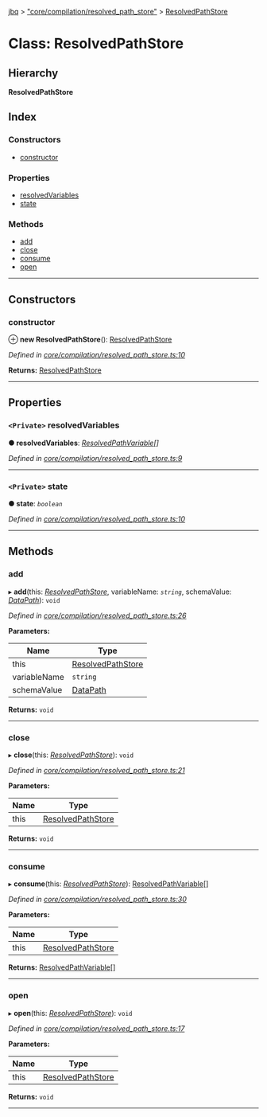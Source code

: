 [jbq](../README.md) > ["core/compilation/resolved_path_store"](../modules/_core_compilation_resolved_path_store_.md) > [ResolvedPathStore](../classes/_core_compilation_resolved_path_store_.resolvedpathstore.md)

# Class: ResolvedPathStore

## Hierarchy

**ResolvedPathStore**

## Index

### Constructors

* [constructor](_core_compilation_resolved_path_store_.resolvedpathstore.md#constructor)

### Properties

* [resolvedVariables](_core_compilation_resolved_path_store_.resolvedpathstore.md#resolvedvariables)
* [state](_core_compilation_resolved_path_store_.resolvedpathstore.md#state)

### Methods

* [add](_core_compilation_resolved_path_store_.resolvedpathstore.md#add)
* [close](_core_compilation_resolved_path_store_.resolvedpathstore.md#close)
* [consume](_core_compilation_resolved_path_store_.resolvedpathstore.md#consume)
* [open](_core_compilation_resolved_path_store_.resolvedpathstore.md#open)

---

## Constructors

<a id="constructor"></a>

###  constructor

⊕ **new ResolvedPathStore**(): [ResolvedPathStore](_core_compilation_resolved_path_store_.resolvedpathstore.md)

*Defined in [core/compilation/resolved_path_store.ts:10](https://github.com/krnik/vjs-validator/blob/6a6427a/src/core/compilation/resolved_path_store.ts#L10)*

**Returns:** [ResolvedPathStore](_core_compilation_resolved_path_store_.resolvedpathstore.md)

___

## Properties

<a id="resolvedvariables"></a>

### `<Private>` resolvedVariables

**● resolvedVariables**: *[ResolvedPathVariable](../interfaces/_core_compilation_resolved_path_store_.resolvedpathvariable.md)[]*

*Defined in [core/compilation/resolved_path_store.ts:9](https://github.com/krnik/vjs-validator/blob/6a6427a/src/core/compilation/resolved_path_store.ts#L9)*

___
<a id="state"></a>

### `<Private>` state

**● state**: *`boolean`*

*Defined in [core/compilation/resolved_path_store.ts:10](https://github.com/krnik/vjs-validator/blob/6a6427a/src/core/compilation/resolved_path_store.ts#L10)*

___

## Methods

<a id="add"></a>

###  add

▸ **add**(this: *[ResolvedPathStore](_core_compilation_resolved_path_store_.resolvedpathstore.md)*, variableName: *`string`*, schemaValue: *[DataPath](../interfaces/_misc_typings_.datapath.md)*): `void`

*Defined in [core/compilation/resolved_path_store.ts:26](https://github.com/krnik/vjs-validator/blob/6a6427a/src/core/compilation/resolved_path_store.ts#L26)*

**Parameters:**

| Name | Type |
| ------ | ------ |
| this | [ResolvedPathStore](_core_compilation_resolved_path_store_.resolvedpathstore.md) |
| variableName | `string` |
| schemaValue | [DataPath](../interfaces/_misc_typings_.datapath.md) |

**Returns:** `void`

___
<a id="close"></a>

###  close

▸ **close**(this: *[ResolvedPathStore](_core_compilation_resolved_path_store_.resolvedpathstore.md)*): `void`

*Defined in [core/compilation/resolved_path_store.ts:21](https://github.com/krnik/vjs-validator/blob/6a6427a/src/core/compilation/resolved_path_store.ts#L21)*

**Parameters:**

| Name | Type |
| ------ | ------ |
| this | [ResolvedPathStore](_core_compilation_resolved_path_store_.resolvedpathstore.md) |

**Returns:** `void`

___
<a id="consume"></a>

###  consume

▸ **consume**(this: *[ResolvedPathStore](_core_compilation_resolved_path_store_.resolvedpathstore.md)*): [ResolvedPathVariable](../interfaces/_core_compilation_resolved_path_store_.resolvedpathvariable.md)[]

*Defined in [core/compilation/resolved_path_store.ts:30](https://github.com/krnik/vjs-validator/blob/6a6427a/src/core/compilation/resolved_path_store.ts#L30)*

**Parameters:**

| Name | Type |
| ------ | ------ |
| this | [ResolvedPathStore](_core_compilation_resolved_path_store_.resolvedpathstore.md) |

**Returns:** [ResolvedPathVariable](../interfaces/_core_compilation_resolved_path_store_.resolvedpathvariable.md)[]

___
<a id="open"></a>

###  open

▸ **open**(this: *[ResolvedPathStore](_core_compilation_resolved_path_store_.resolvedpathstore.md)*): `void`

*Defined in [core/compilation/resolved_path_store.ts:17](https://github.com/krnik/vjs-validator/blob/6a6427a/src/core/compilation/resolved_path_store.ts#L17)*

**Parameters:**

| Name | Type |
| ------ | ------ |
| this | [ResolvedPathStore](_core_compilation_resolved_path_store_.resolvedpathstore.md) |

**Returns:** `void`

___

